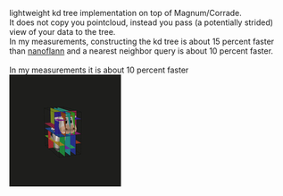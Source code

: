 lightweight kd tree implementation on top of Magnum/Corrade.\
It does not copy you pointcloud, instead you pass (a potentially strided) view
of your data to the tree.\
In my measurements, constructing the kd tree is about 15 percent faster than [nanoflann](https://github.com/jlblancoc/nanoflann)
and a nearest neighbor query is about 10 percent faster.\
\
In my measurements it is about 10 percent faster
![Alt Text](https://github.com/Janos95/kdtree/blob/master/kdtree.gif)
